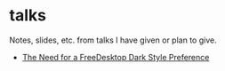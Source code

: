 # talks

Notes, slides, etc. from talks I have given or plan to give.

- [The Need for a FreeDesktop Dark Style Preference](fdo-dark-style)
